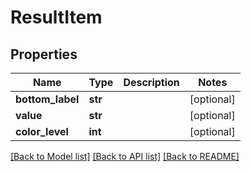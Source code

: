 # ResultItem

## Properties
Name | Type | Description | Notes
------------ | ------------- | ------------- | -------------
**bottom_label** | **str** |  | [optional] 
**value** | **str** |  | [optional] 
**color_level** | **int** |  | [optional] 

[[Back to Model list]](../README.md#documentation-for-models) [[Back to API list]](../README.md#documentation-for-api-endpoints) [[Back to README]](../README.md)

